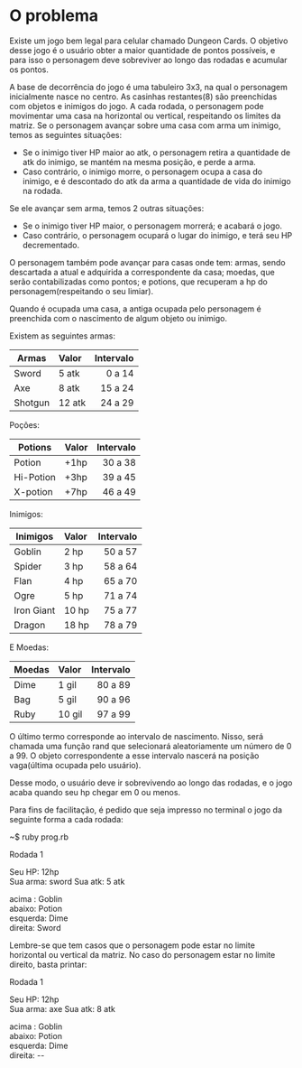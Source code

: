 # O problema

Existe um jogo bem legal para celular chamado Dungeon Cards. O objetivo desse jogo é o usuário obter a maior quantidade de pontos possíveis, e para isso o personagem deve sobreviver ao longo das rodadas e acumular os pontos.

A base de decorrência do jogo é uma tabuleiro 3x3, na qual o personagem inicialmente nasce no centro. As casinhas restantes(8) são preenchidas com objetos e inimigos do jogo. A cada rodada, o personagem pode movimentar uma casa na horizontal ou vertical, respeitando os limites da matriz. Se o personagem avançar sobre uma casa com arma um inimigo, temos as seguintes situações:

* Se o inimigo tiver HP maior ao atk, o personagem retira a quantidade de atk do inimigo, se mantém na mesma posição, e perde a arma.
* Caso contrário, o inimigo morre, o personagem ocupa a casa do inimigo, e é descontado do atk da arma a quantidade de vida do inimigo na rodada.

Se ele avançar sem arma, temos 2 outras situações:

* Se o inimigo tiver HP maior, o personagem morrerá; e acabará o jogo.
* Caso contrário, o personagem ocupará o lugar do inimigo, e terá seu HP decrementado.

O personagem também pode avançar para casas onde tem: armas, sendo descartada a atual e adquirida a correspondente da casa; moedas, que serão contabilizadas como pontos; e potions, que recuperam a hp do personagem(respeitando o seu limiar).

Quando é ocupada uma casa, a antiga ocupada pelo personagem é preenchida com o nascimento de algum objeto ou inimigo.

Existem as seguintes armas:

|Armas   | Valor  | Intervalo|
|--------|:-------|---------:|
|Sword   | 5 atk  | 0 a 14   |
|Axe     | 8 atk  | 15 a 24  |
|Shotgun | 12 atk | 24 a 29  |

Poções:

|Potions    | Valor  | Intervalo|
|-----------|:-------|---------:|
|Potion     | +1hp   | 30 a 38  |
|Hi-Potion  | +3hp   | 39 a 45  |
|X-potion   | +7hp   | 46 a 49  |

Inimigos:

|Inimigos  |  Valor  | Intervalo| 
|----------|:--------|---------:|
|Goblin    | 2 hp    | 50 a 57  |
|Spider    | 3 hp    | 58 a 64  |
|Flan      | 4 hp    | 65 a 70  |
|Ogre      | 5 hp    | 71 a 74  |
|Iron Giant| 10 hp   | 75 a 77  |
|Dragon    | 18 hp   | 78 a 79  |

E Moedas:

|Moedas  | Valor  | Intervalo|
|--------|:-------|---------:|
|Dime    | 1 gil  | 80 a 89  |
|Bag     | 5 gil  | 90 a 96  |
|Ruby    | 10 gil | 97 a 99  |

O último termo corresponde ao intervalo de nascimento. Nisso, será chamada uma função rand que selecionará aleatoriamente um número de 0 a 99. O objeto correspondente a esse intervalo nascerá na posição vaga(última ocupada pelo usuário).

Desse modo, o usuário deve ir sobrevivendo ao longo das rodadas, e o jogo acaba quando seu hp chegar em 0 ou menos.

Para fins de facilitação, é pedido que seja impresso no terminal o jogo da seguinte forma a cada rodada:

~$ ruby prog.rb

Rodada 1

Seu HP: 12hp    
Sua arma: sword
Sua atk: 5 atk

acima : Goblin    
abaixo: Potion    
esquerda: Dime    
direita:  Sword   

Lembre-se que tem casos que o personagem pode estar no limite horizontal ou vertical da matriz. No caso do personagem estar no limite direito, basta printar:

Rodada 1

Seu HP: 12hp    
Sua arma: axe
Sua atk: 8 atk

acima : Goblin    
abaixo: Potion    
esquerda: Dime    
direita:  --    